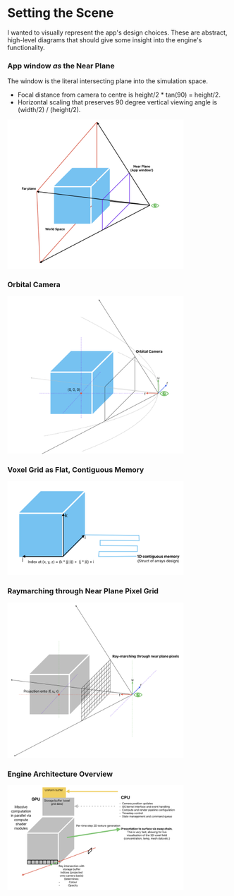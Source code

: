 # Setting the Scene  
I wanted to visually represent the app's design choices. These are abstract, high-level diagrams that should give some insight into the engine's functionality.  

### App window *as* the Near Plane  
The window is the literal intersecting plane into the simulation space.  
* Focal distance from camera to centre is height/2 * tan(90) = height/2.  
* Horizontal scaling that preserves 90 degree vertical viewing angle is (width/2) / (height/2).  
<img src="../../assets/Fig_1.png" alt="Window as near plane" width="400">

### Orbital Camera  
<img src="../../assets/Fig_2.png" alt="Orbital Camera" width="400">

### Voxel Grid as Flat, Contiguous Memory
<img src="../../assets/Fig_3.png" alt="Voxel Grid as Flat, Contiguous Memory" width="400">

### Raymarching through Near Plane Pixel Grid
<img src="../../assets/Fig_4.png" alt="Raymarching through Near Plane Pixel Grid" width="400">

### Engine Architecture Overview
<img src="../../assets/Fig_5.png" alt="Engine Architecture Overview" width="400">
